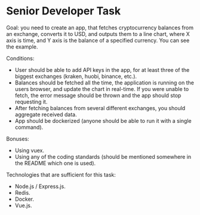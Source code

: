 Senior Developer Task
=====================

Goal: you need to create an app, that fetches cryptocurrency balances from an exchange, converts it to USD, and outputs them to a line chart, where X axis is time, and Y axis is the balance of a specified currency. You can see the example.

Conditions:

* User should be able to add API keys in the app, for at least three of the biggest exchanges (kraken, huobi, binance, etc.).
* Balances should be fetched all the time, the application is running on the users browser, and update the chart in real-time. If you were unable to fetch, the error message should be thrown and the app should stop requesting it.
* After fetching balances from several different exchanges, you should aggregate received data.
* App should be dockerized (anyone should be able to run it with a single command).

Bonuses:

* Using vuex.
* Using any of the coding standards (should be mentioned somewhere in the README which one is used).

Technologies that are sufficient for this task:

* Node.js / Express.js.
* Redis.
* Docker.
* Vue.js.

